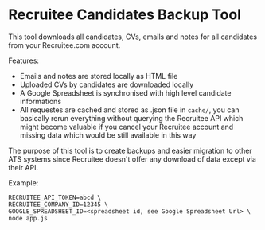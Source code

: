# Recruitee Candidates Backup Tool

This tool downloads all candidates, CVs, emails and notes for all
candidates from your Recruitee.com account. 

Features:
- Emails and notes are stored locally as HTML file
- Uploaded CVs by candidates are downloaded locally
- A Google Spreadsheet is synchronised with high level candidate informations
- All requestes are cached and stored as .json file in `cache/`, you can basically rerun everything without querying the Recruitee API which might become valuable if you cancel your Recruitee account and missing data which would be still available in this way

The purpose of this tool is to create backups and easier migration
to other ATS systems since Recruitee doesn't offer any download of data except via their API.

Example:
```shell
RECRUITEE_API_TOKEN=abcd \
RECRUITEE_COMPANY_ID=12345 \
GOOGLE_SPREADSHEET_ID=<spreadsheet id, see Google Spreadsheet Url> \
node app.js
```
